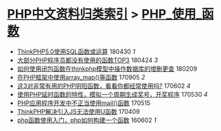 [PHP中文资料归类索引](../README.md) > [PHP_使用_函数](PHP_使用_函数.md)
====
- [ThinkPHP5.0使用SQL函数或运算](http://jkwz.applinzi.com/ittc/7097817257491301387.html#ThinkPHP5.0%E4%BD%BF%E7%94%A8SQL%E5%87%BD%E6%95%B0%E6%88%96%E8%BF%90%E7%AE%97) 180430 *1* 
- [大部分PHP程序员都没有使用的函数TOP3](http://jkwz.applinzi.com/ittc/7095497702634947591.html#%E5%A4%A7%E9%83%A8%E5%88%86PHP%E7%A8%8B%E5%BA%8F%E5%91%98%E9%83%BD%E6%B2%A1%E6%9C%89%E4%BD%BF%E7%94%A8%E7%9A%84%E5%87%BD%E6%95%B0TOP3) 180424 *3* 
- [如何使用闭包函数在thinkphp模型中操作数据库的增删更查](http://jkwz.applinzi.com/ittc/7068231777544307723.html#%E5%A6%82%E4%BD%95%E4%BD%BF%E7%94%A8%E9%97%AD%E5%8C%85%E5%87%BD%E6%95%B0%E5%9C%A8thinkphp%E6%A8%A1%E5%9E%8B%E4%B8%AD%E6%93%8D%E4%BD%9C%E6%95%B0%E6%8D%AE%E5%BA%93%E7%9A%84%E5%A2%9E%E5%88%A0%E6%9B%B4%E6%9F%A5) 180209  
- [在PHP框架中使用array_map()等函数](http://jkwz.applinzi.com/ittc/7009851020937790481.html#%E5%9C%A8PHP%E6%A1%86%E6%9E%B6%E4%B8%AD%E4%BD%BF%E7%94%A8array_map%28%29%E7%AD%89%E5%87%BD%E6%95%B0) 170905 *2* 
- [这3对非常有用的PHP阴阳函数，看看你都经常使用吗?](http://jkwz.applinzi.com/ittc/6974696223461098501.html#%E8%BF%993%E5%AF%B9%E9%9D%9E%E5%B8%B8%E6%9C%89%E7%94%A8%E7%9A%84PHP%E9%98%B4%E9%98%B3%E5%87%BD%E6%95%B0%EF%BC%8C%E7%9C%8B%E7%9C%8B%E4%BD%A0%E9%83%BD%E7%BB%8F%E5%B8%B8%E4%BD%BF%E7%94%A8%E5%90%97%3F) 170602 *4* 
- [使用PHP延时函数的特性，模拟一个周期生成奖号，开奖程序](http://jkwz.applinzi.com/ittc/6973406963613303813.html#%E4%BD%BF%E7%94%A8PHP%E5%BB%B6%E6%97%B6%E5%87%BD%E6%95%B0%E7%9A%84%E7%89%B9%E6%80%A7%EF%BC%8C%E6%A8%A1%E6%8B%9F%E4%B8%80%E4%B8%AA%E5%91%A8%E6%9C%9F%E7%94%9F%E6%88%90%E5%A5%96%E5%8F%B7%EF%BC%8C%E5%BC%80%E5%A5%96%E7%A8%8B%E5%BA%8F) 170530 *4* 
- [PHP应用程序开发中不正当使用mail()函数](http://jkwz.applinzi.com/ittc/6967835141798888453.html#PHP%E5%BA%94%E7%94%A8%E7%A8%8B%E5%BA%8F%E5%BC%80%E5%8F%91%E4%B8%AD%E4%B8%8D%E6%AD%A3%E5%BD%93%E4%BD%BF%E7%94%A8mail%28%29%E5%87%BD%E6%95%B0) 170515  
- [ThinkPHP解决引入JS无法使用U函数](http://jkwz.applinzi.com/ittc/6954221243296384004.html#ThinkPHP%E8%A7%A3%E5%86%B3%E5%BC%95%E5%85%A5JS%E6%97%A0%E6%B3%95%E4%BD%BF%E7%94%A8U%E5%87%BD%E6%95%B0) 170409  
- [php函数使用入门，php如何构建一个函数](http://jkwz.applinzi.com/ittc/6839056022001681412.html#php%E5%87%BD%E6%95%B0%E4%BD%BF%E7%94%A8%E5%85%A5%E9%97%A8%EF%BC%8Cphp%E5%A6%82%E4%BD%95%E6%9E%84%E5%BB%BA%E4%B8%80%E4%B8%AA%E5%87%BD%E6%95%B0) 160602 *1* 
